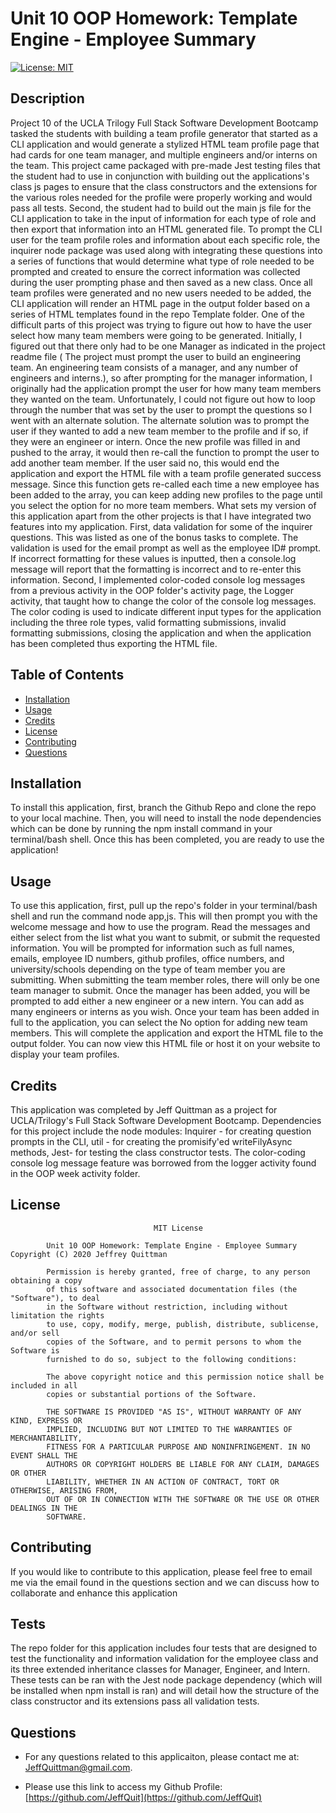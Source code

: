 # Unit 10 OOP Homework: Template Engine - Employee Summary

[![License: MIT](https://img.shields.io/badge/License-MIT-yellow.svg)](https://opensource.org/licenses/MIT)

## Description

Project 10 of the UCLA Trilogy Full Stack Software Development Bootcamp tasked the students with building a team profile generator that started as a CLI application and would generate a stylized HTML
team profile page that had cards for one team manager, and multiple engineers and/or interns on the team. This project came packaged with pre-made Jest testing files that the student had to use in
conjunction with building out the applications's class js pages to ensure that the class constructors and the extensions for the various roles needed for the profile were properly working and would
pass all tests. Second, the student had to build out the main js file for the CLI application to take in the input of information for each type of role and then export that information into an HTML
generated file. To prompt the CLI user for the team profile roles and information about each specific role, the inquirer node package was used along with integrating these questions into a series of
functions that would determine what type of role needed to be prompted and created to ensure the correct information was collected during the user prompting phase and then saved as a new class. Once
all team profiles were generated and no new users needed to be added, the CLI application will render an HTML page in the output folder based on a series of HTML templates found in the repo Template
folder. One of the difficult parts of this project was trying to figure out how to have the user select how many team members were going to be generated. Initially, I figured out that there only had
to be one Manager as indicated in the project readme file ( The project must prompt the user to build an engineering team. An engineering team consists of a manager, and any number of engineers and
interns.), so after prompting for the manager information, I originally had the application prompt the user for how many team members they wanted on the team. Unfortunately, I could not figure out how
to loop through the number that was set by the user to prompt the questions so I went with an alternate solution. The alternate solution was to prompt the user if they wanted to add a new team member
to the profile and if so, if they were an engineer or intern. Once the new profile was filled in and pushed to the array, it would then re-call the function to prompt the user to add another team
member. If the user said no, this would end the application and export the HTML file with a team profile generated success message. Since this function gets re-called each time a new employee has been
added to the array, you can keep adding new profiles to the page until you select the option for no more team members. What sets my version of this application apart from the other projects is that I
have integrated two features into my application. First, data validation for some of the inquirer questions. This was listed as one of the bonus tasks to complete. The validation is used for the email
prompt as well as the employee ID# prompt. If incorrect formatting for these values is inputted, then a console.log message will report that the formatting is incorrect and to re-enter this
information. Second, I implemented color-coded console log messages from a previous activity in the OOP folder's activity page, the Logger activity, that taught how to change the color of the console
log messages. The color coding is used to indicate different input types for the application including the three role types, valid formatting submissions, invalid formatting submissions, closing the
application and when the application has been completed thus exporting the HTML file.

## Table of Contents

-   [Installation](#installation)
-   [Usage](#usage)
-   [Credits](#credits)
-   [License](#license)
-   [Contributing](#contributing)
-   [Questions](#questions)

## Installation

To install this application, first, branch the Github Repo and clone the repo to your local machine. Then, you will need to install the node dependencies which can be done by running the npm install
command in your terminal/bash shell. Once this has been completed, you are ready to use the application!

## Usage

To use this application, first, pull up the repo's folder in your terminal/bash shell and run the command node app,js. This will then prompt you with the welcome message and how to use the program.
Read the messages and either select from the list what you want to submit, or submit the requested information. You will be prompted for information such as full names, emails, employee ID numbers,
github profiles, office numbers, and university/schools depending on the type of team member you are submitting. When submitting the team member roles, there will only be one team manager to submit.
Once the manager has been added, you will be prompted to add either a new engineer or a new intern. You can add as many engineers or interns as you wish. Once your team has been added in full to the
application, you can select the No option for adding new team members. This will complete the application and export the HTML file to the output folder. You can now view this HTML file or host it on
your website to display your team profiles.

## Credits

This application was completed by Jeff Quittman as a project for UCLA/Trilogy's Full Stack Software Development Bootcamp. Dependencies for this project include the node modules: Inquirer - for
creating question prompts in the CLI, util - for creating the promisify'ed writeFilyAsync methods, Jest- for testing the class constructor tests. The color-coding console log message feature was
borrowed from the logger activity found in the OOP week activity folder.

## License

    								MIT License

    		Unit 10 OOP Homework: Template Engine - Employee Summary   Copyright (C) 2020 Jeffrey Quittman

    		Permission is hereby granted, free of charge, to any person obtaining a copy
    		of this software and associated documentation files (the "Software"), to deal
    		in the Software without restriction, including without limitation the rights
    		to use, copy, modify, merge, publish, distribute, sublicense, and/or sell
    		copies of the Software, and to permit persons to whom the Software is
    		furnished to do so, subject to the following conditions:

    		The above copyright notice and this permission notice shall be included in all
    		copies or substantial portions of the Software.

    		THE SOFTWARE IS PROVIDED "AS IS", WITHOUT WARRANTY OF ANY KIND, EXPRESS OR
    		IMPLIED, INCLUDING BUT NOT LIMITED TO THE WARRANTIES OF MERCHANTABILITY,
    		FITNESS FOR A PARTICULAR PURPOSE AND NONINFRINGEMENT. IN NO EVENT SHALL THE
    		AUTHORS OR COPYRIGHT HOLDERS BE LIABLE FOR ANY CLAIM, DAMAGES OR OTHER
    		LIABILITY, WHETHER IN AN ACTION OF CONTRACT, TORT OR OTHERWISE, ARISING FROM,
    		OUT OF OR IN CONNECTION WITH THE SOFTWARE OR THE USE OR OTHER DEALINGS IN THE
    		SOFTWARE.

## Contributing

If you would like to contribute to this application, please feel free to email me via the email found in the questions section and we can discuss how to collaborate and enhance this application

## Tests

The repo folder for this application includes four tests that are designed to test the functionality and information validation for the employee class and its three extended inheritance classes for
Manager, Engineer, and Intern. These tests can be ran with the Jest node package dependency (which will be installed when npm install is ran) and will detail how the structure of the class constructor
and its extensions pass all validation tests.

## Questions

-   For any questions related to this applicaiton, please contact me at: JeffQuittman@gmail.com.

-   Please use this link to access my Github Profile: [https://github.com/JeffQuit](https://github.com/JeffQuit)
